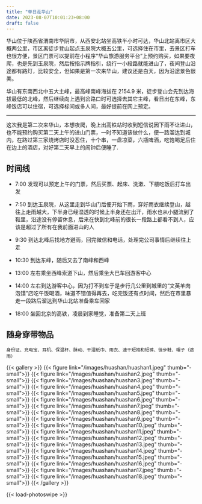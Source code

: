 ```yaml
---
title: "单日走华山"
date: 2023-08-07T10:01:23+08:00
draft: false
---
```


华山位于陕西省渭南市华阴市，从西安北站坐高铁半小时可达，华山北站离市区大概两公里，市区离徒步登山起点玉泉院大概五公里，可选择住在市里，去景区打车也很方便，景区门票可以提前在小程序“华山旅游服务平台”上预约购买，如果要夜爬，也是先到玉泉院，然后按指示牌指引，绕行一小段路就能进山了，夜间登山沿途都有路灯，比较安全，但如果是第一次来华山，建议还是白天，因为沿途景色很美。

华山有东南西北中五大主峰，最高峰南峰海拔在 2154.9 米，徒步登山会先到达海拔最低的北峰，然后继续向上遇到岔路口时可选择去其它主峰，看日出在东峰，东峰饭店可以住宿，可选择标间或多人间，最好提前在网上预定。

---

这次我是第二次来华山，本想夜爬，晚上出高铁站时收到短信说因下雨不让进山，也不能预约购买第二天上午的进山门票，一时不知道该做什么，便一路溜达到城内，在路过第三家烧烤店时没忍住，十个串，一盘凉菜，六瓶啤酒，吃饱喝足后住在边上的酒店，对好第二天早上的闹钟后便睡了.

## 时间线

- 7:00 发现可以预定上午的门票，然后买票、起床、洗漱、下楼吃饭后打车出发

- 7:50 到达玉泉院，从这里走到华山门后便开始下雨，穿好雨衣继续登山，越往上走雨越大，下半身已经湿透的时候上半身还在出汗，雨水也从小腿流到了鞋里，沿途没有停留休息，后来在快到北峰前的很长一段路上都看不到人，应该是超过了所有在我前面进山的人

- 9:30 到达北峰后找地方避雨，回完微信和电话，处理完公司事情后继续往上走

- 10:30 到达东峰，随后又去了南峰和西峰

- 13:00 左右乘坐西峰索道下山，然后乘坐大巴车回游客中心

- 14:00 左右到达游客中心，因为打不到车于是步行几公里到城里的“文英羊肉泡馍”店吃午饭喝酒，味道不错值得再去，吃完饭还有点时间，然后在市里暴走一段路后溜达到华山北站准备乘车回家

- 18:00 坐回北京的高铁，凌晨到家睡觉，准备第二天上班

## 随身穿带物品

```
身份证、充电宝、耳机、保温杯、脉动、干湿纸巾、雨衣、速干短袖和短裤、徒步鞋、帽子（遮雨）
```

{{< gallery >}}
  {{< figure link="/images/huashan/huashan1.jpeg" thumb="-small">}}
  {{< figure link="/images/huashan/huashan2.jpeg" thumb="-small">}}
  {{< figure link="/images/huashan/huashan3.jpeg" thumb="-small">}}
  {{< figure link="/images/huashan/huashan4.jpeg" thumb="-small">}}
  {{< figure link="/images/huashan/huashan5.jpeg" thumb="-small">}}
  {{< figure link="/images/huashan/huashan6.jpeg" thumb="-small">}}
  {{< figure link="/images/huashan/huashan7.jpeg" thumb="-small">}}
  {{< figure link="/images/huashan/huashan8.jpeg" thumb="-small">}}
  {{< figure link="/images/huashan/huashan9.jpeg" thumb="-small">}}
  {{< figure link="/images/huashan/huashan10.jpeg" thumb="-small">}}
  {{< figure link="/images/huashan/huashan11.jpeg" thumb="-small">}}
  {{< figure link="/images/huashan/huashan12.jpeg" thumb="-small">}}
  {{< figure link="/images/huashan/huashan13.jpeg" thumb="-small">}}
  {{< figure link="/images/huashan/huashan14.jpeg" thumb="-small">}}
  {{< figure link="/images/huashan/huashan15.jpeg" thumb="-small">}}
  {{< figure link="/images/huashan/huashan16.jpeg" thumb="-small">}}
  {{< figure link="/images/huashan/huashan17.jpeg" thumb="-small">}}
  {{< figure link="/images/huashan/huashan18.jpeg" thumb="-small">}}
{{< /gallery >}}

{{< load-photoswipe >}}